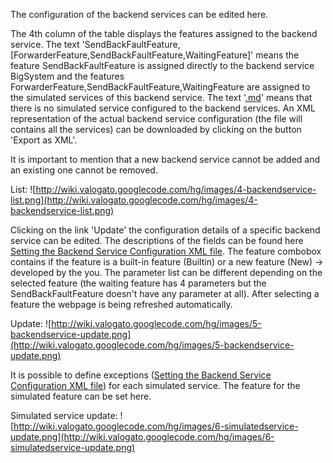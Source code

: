 The configuration of the backend services can be edited here.

The 4th column of the table displays the features assigned to the backend service. The text 'SendBackFaultFeature,[ForwarderFeature,SendBackFaultFeature,WaitingFeature]' means the feature SendBackFaultFeature is assigned directly to the backend service BigSystem and the features ForwarderFeature,SendBackFaultFeature,WaitingFeature are assigned to the simulated services of this backend service. The text '[.md](.md)' means that there is no simulated service configured to the backend services.
An XML representation of the actual backend service configuration (the file will contains all the services) can be downloaded by clicking on the button 'Export as XML'.

It is important to mention that a new backend service cannot be added and an existing one cannot be removed.

List:
![http://wiki.valogato.googlecode.com/hg/images/4-backendservice-list.png](http://wiki.valogato.googlecode.com/hg/images/4-backendservice-list.png)

Clicking on the link 'Update' the configuration details of a specific backend service can be edited. The descriptions of the fields can be found here [Setting the Backend Service Configuration XML file](BackendServiceConfigXML.md).
The feature combobox contains if the feature is a built-in feature (Builtin) or a new feature (New) -> developed by the you.
The parameter list can be different depending on the selected feature (the waiting feature has 4 parameters but the SendBackFaultFeature doesn't have any parameter at all). After selecting a feature the webpage is being refreshed automatically.

Update:
![http://wiki.valogato.googlecode.com/hg/images/5-backendservice-update.png](http://wiki.valogato.googlecode.com/hg/images/5-backendservice-update.png)

It is possible to define exceptions ([Setting the Backend Service Configuration XML file](BackendServiceConfigXML.md)) for each simulated service. The feature for the simulated feature can be set here.

Simulated service update:
![http://wiki.valogato.googlecode.com/hg/images/6-simulatedservice-update.png](http://wiki.valogato.googlecode.com/hg/images/6-simulatedservice-update.png)